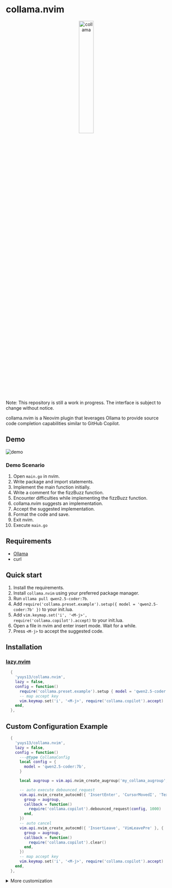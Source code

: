 # collama.nvim

<!-- markdownlint-disable MD013  MD033 -->
<p align="center">
  <img src="https://github.com/user-attachments/assets/22b0e05a-2fac-4d0b-8efb-9b08ff6dc0e9" width=30% alt="collama">
</p>
<!-- markdownlint-enable MD033 -->

Note: This repository is still a work in progress.
The interface is subject to change without notice.

collama.nvim is a Neovim plugin that leverages Ollama to provide source code completion capabilities similar to GitHub Copilot.

## Demo

![demo](https://github.com/user-attachments/assets/a3182d04-55dd-4303-92b9-fae926a1c12c)

### Demo Scenario

1. Open `main.go` in nvim.
1. Write package and import statements.
1. Implement the main function initially.
1. Write a comment for the fizzBuzz function.
1. Encounter difficulties while implementing the fizzBuzz function.
1. collama.nvim suggests an implementation.
1. Accept the suggested implementation.
1. Format the code and save.
1. Exit nvim.
1. Execute `main.go`

## Requirements

- [Ollama](https://ollama.com)
- curl

## Quick start

1. Install the requirements.
1. Install `collama.nvim` using your preferred package manager.
1. Run `ollama pull qwen2.5-coder:7b`.
1. Add `require('collama.preset.example').setup({ model = 'qwen2.5-coder:7b' })` to your init.lua.
1. Add `vim.keymap.set('i', '<M-j>', require('collama.copilot').accept)` to your init.lua.
1. Open a file in nvim and enter insert mode. Wait for a while.
1. Press `<M-j>` to accept the suggested code.

## Installation

### [lazy.nvim](https://github.com/folke/lazy.nvim)

```lua
  {
    'yuys13/collama.nvim',
    lazy = false,
    config = function()
      require('collama.preset.example').setup { model = 'qwen2.5-coder:7b' }
      -- map accept key
      vim.keymap.set('i', '<M-j>', require('collama.copilot').accept)
    end,
  },
```

## Custom Configuration Example

```lua
  {
    'yuys13/collama.nvim',
    lazy = false,
    config = function()
      ---@type CollamaConfig
      local config = {
        model = 'qwen2.5-coder:7b',
      }

      local augroup = vim.api.nvim_create_augroup('my_collama_augroup', { clear = true })

      -- auto execute debounced_request
      vim.api.nvim_create_autocmd({ 'InsertEnter', 'CursorMovedI', 'TextChangedI' }, {
        group = augroup,
        callback = function()
          require('collama.copilot').debounced_request(config, 1000)
        end,
      })
      -- auto cancel
      vim.api.nvim_create_autocmd({ 'InsertLeave', 'VimLeavePre' }, {
        group = augroup,
        callback = function()
          require('collama.copilot').clear()
        end,
      })
      -- map accept key
      vim.keymap.set('i', '<M-j>', require('collama.copilot').accept)
    end,
  },
```

<!-- markdownlint-disable MD033 -->
<details>
<summary>More customization</summary>
<!-- markdownlint-enable MD033 -->

### Custom Notification

#### [nvim-notify](https://github.com/rcarriga/nvim-notify)

```lua
  {
    'yuys13/collama.nvim',
    lazy = false,
    config = function()
      require('collama.preset.example').setup { model = 'qwen2.5-coder:7b' }
      -- map accept key
      vim.keymap.set('i', '<M-j>', require('collama.copilot').accept)

      require('collama.logger').notify = require('notify').notify
    end,
  },
```

![nvim-notify](https://github.com/user-attachments/assets/9307d963-9adb-44e8-9773-34a6b1d1cd1c)

#### [fidget.nvim](https://github.com/j-hui/fidget.nvim)

```lua
  {
    'yuys13/collama.nvim',
    lazy = false,
    config = function()
      require('collama.preset.example').setup { model = 'qwen2.5-coder:7b' }
      -- map accept key
      vim.keymap.set('i', '<M-j>', require('collama.copilot').accept)

      require('collama.logger').notify = require('fidget').notify
    end,
  },
```

![fidget](https://github.com/user-attachments/assets/51084471-47db-4268-b446-592c02f11f58)

#### vim.notify

```lua
  {
    'yuys13/collama.nvim',
    lazy = false,
    config = function()
      require('collama.preset.example').setup { model = 'qwen2.5-coder:7b' }
      -- map accept key
      vim.keymap.set('i', '<M-j>', require('collama.copilot').accept)

      require('collama.logger').notify = vim.notify
    end,
  },
```

![vim.notify](https://github.com/user-attachments/assets/ee74aef7-dc48-4a51-9560-740515e8923c)

</details>
